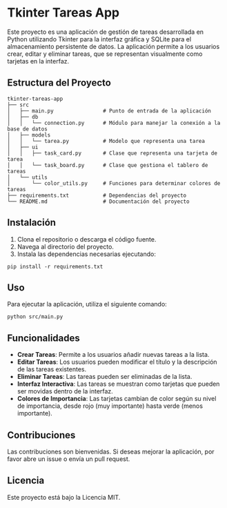 # Tkinter Tareas App

Este proyecto es una aplicación de gestión de tareas desarrollada en Python utilizando Tkinter para la interfaz gráfica y SQLite para el almacenamiento persistente de datos. La aplicación permite a los usuarios crear, editar y eliminar tareas, que se representan visualmente como tarjetas en la interfaz.

## Estructura del Proyecto

```
tkinter-tareas-app
├── src
│   ├── main.py                # Punto de entrada de la aplicación
│   ├── db
│   │   └── connection.py      # Módulo para manejar la conexión a la base de datos
│   ├── models
│   │   └── tarea.py           # Modelo que representa una tarea
│   ├── ui
│   │   ├── task_card.py       # Clase que representa una tarjeta de tarea
│   │   └── task_board.py      # Clase que gestiona el tablero de tareas
│   └── utils
│       └── color_utils.py     # Funciones para determinar colores de tareas
├── requirements.txt           # Dependencias del proyecto
└── README.md                  # Documentación del proyecto
```

## Instalación

1. Clona el repositorio o descarga el código fuente.
2. Navega al directorio del proyecto.
3. Instala las dependencias necesarias ejecutando:

```
pip install -r requirements.txt
```

## Uso

Para ejecutar la aplicación, utiliza el siguiente comando:

```
python src/main.py
```

## Funcionalidades

- **Crear Tareas**: Permite a los usuarios añadir nuevas tareas a la lista.
- **Editar Tareas**: Los usuarios pueden modificar el título y la descripción de las tareas existentes.
- **Eliminar Tareas**: Las tareas pueden ser eliminadas de la lista.
- **Interfaz Interactiva**: Las tareas se muestran como tarjetas que pueden ser movidas dentro de la interfaz.
- **Colores de Importancia**: Las tarjetas cambian de color según su nivel de importancia, desde rojo (muy importante) hasta verde (menos importante).

## Contribuciones

Las contribuciones son bienvenidas. Si deseas mejorar la aplicación, por favor abre un issue o envía un pull request.

## Licencia

Este proyecto está bajo la Licencia MIT.